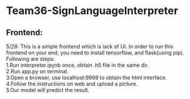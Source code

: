 # Team36-SignLanguageInterpreter

## Frontend:
5/28: This is a simple frontend which is lack of UI. In order to run this frontend on your end, you need to install tensorflow, and flask(using pip). <br>
Following are steps: <br>
1.Run interpreter.ipynb once, obtain .h5 file in the same dir.<br>
2.Run app.py on terminal.<br>
3.Open a browser, use localhost:9999 to obtain the html interface.<br>
4.Follow the instructions on web and upload a picture.<br>
5.Our model will predict the result.<br>
